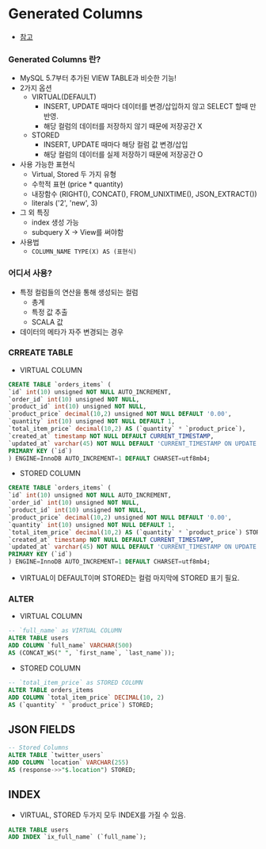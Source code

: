 # Generated Columns
* [참고](https://gabi.dev/2016/10/17/understanding-generated-columns/)

### Generated Columns 란?
* MySQL 5.7부터 추가된 VIEW TABLE과 비슷한 기능!
* 2가지 옵션
    * VIRTUAL(DEFAULT) 
        * INSERT, UPDATE 때마다 데이터를 변경/삽입하지 않고 SELECT 할때 만 반영.
        * 해당 컬럼의 데이터를 저장하지 않기 때문에 저장공간 X
    * STORED
        * INSERT, UPDATE 때마다 해당 컬럼 값 변경/삽입
        * 해당 컬럼의 데이터를 실제 저장하기 때문에 저장공간 O
* 사용 가능한 표현식
    * Virtual, Stored 두 가지 유형
    * 수학적 표현 (price * quantity)
    * 내장함수 (RIGHT(), CONCAT(), FROM_UNIXTIME(), JSON_EXTRACT())
    * literals ('2', 'new', 3)
* 그 외 특징
    * index 생성 가능
    * subquery X -> View를 써야함
* 사용법
    * `COLUMN_NAME TYPE(X) AS (표현식)`
    

### 어디서 사용?
* 특정 컬럼들의 연산을 통해 생성되는 컬럼
    * 총계
    * 특정 값 추출
    * SCALA 값
* 데이터의 메타가 자주 변경되는 경우


### CRREATE TABLE
* VIRTUAL COLUMN
```SQL
CREATE TABLE `orders_items` (
`id` int(10) unsigned NOT NULL AUTO_INCREMENT,
`order_id` int(10) unsigned NOT NULL,
`product_id` int(10) unsigned NOT NULL,
`product_price` decimal(10,2) unsigned NOT NULL DEFAULT '0.00',
`quantity` int(10) unsigned NOT NULL DEFAULT 1,
`total_item_price` decimal(10,2) AS (`quantity` * `product_price`),
`created_at` timestamp NOT NULL DEFAULT CURRENT_TIMESTAMP,
`updated_at` varchar(45) NOT NULL DEFAULT 'CURRENT_TIMESTAMP ON UPDATE CURRENT_TIMESTAMP',
PRIMARY KEY (`id`)
) ENGINE=InnoDB AUTO_INCREMENT=1 DEFAULT CHARSET=utf8mb4;
```
* STORED COLUMN
```SQL
CREATE TABLE `orders_items` (
`id` int(10) unsigned NOT NULL AUTO_INCREMENT,
`order_id` int(10) unsigned NOT NULL,
`product_id` int(10) unsigned NOT NULL,
`product_price` decimal(10,2) unsigned NOT NULL DEFAULT '0.00',
`quantity` int(10) unsigned NOT NULL DEFAULT 1,
`total_item_price` decimal(10,2) AS (`quantity` * `product_price`) STORED,
`created_at` timestamp NOT NULL DEFAULT CURRENT_TIMESTAMP,
`updated_at` varchar(45) NOT NULL DEFAULT 'CURRENT_TIMESTAMP ON UPDATE CURRENT_TIMESTAMP',
PRIMARY KEY (`id`)
) ENGINE=InnoDB AUTO_INCREMENT=1 DEFAULT CHARSET=utf8mb4;
```
* VIRTUAL이 DEFAULT이며 STORED는 컬럼 마지막에 STORED 표기 필요.

### ALTER
* VIRTUAL COLUMN
```SQL
-- `full_name` as VIRTUAL COLUMN
ALTER TABLE users
ADD COLUMN `full_name` VARCHAR(500)
AS (CONCAT_WS(" ", `first_name`, `last_name`));
```
* STORED COLUMN
```SQL
-- `total_item_price` as STORED COLUMN
ALTER TABLE orders_items
ADD COLUMN `total_item_price` DECIMAL(10, 2)
AS (`quantity` * `product_price`) STORED;
```

## JSON FIELDS
```SQL
-- Stored Columns
ALTER TABLE `twitter_users`
ADD COLUMN `location` VARCHAR(255)
AS (response->>"$.location") STORED;
```

## INDEX 
* VIRTUAL, STORED 두가지 모두 INDEX를 가질 수 있음.
```SQL
ALTER TABLE users
ADD INDEX `ix_full_name` (`full_name`);
```